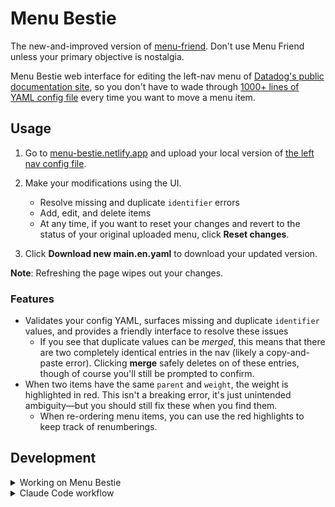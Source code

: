 # Menu Bestie

The new-and-improved version of [menu-friend](https://github.com/cswatt/menu-friend). Don't use Menu Friend unless your primary objective is nostalgia.

Menu Bestie web interface for editing the left-nav menu of [Datadog's public documentation site](https://docs.datadoghq.com/), so you don't have to wade through [1000+ lines of YAML config file](https://github.com/DataDog/documentation/blob/master/config/_default/menus/main.en.yaml) every time you want to move a menu item.

## Usage

1. Go to [menu-bestie.netlify.app](https://menu-bestie.netlify.app/) and upload your local version of [the left nav config file](https://github.com/DataDog/documentation/blob/master/config/_default/menus/main.en.yaml).

2. Make your modifications using the UI.
   - Resolve missing and duplicate `identifier` errors
   - Add, edit, and delete items
   - At any time, if you want to reset your changes and revert to the status of your original uploaded menu, click **Reset changes**.

3. Click **Download new main.en.yaml** to download your updated version.

**Note**: Refreshing the page wipes out your changes.

### Features

- Validates your config YAML, surfaces missing and duplicate `identifier` values, and provides a friendly interface to resolve these issues
   - If you see that duplicate values can be _merged_, this means that there are two completely identical entries in the nav (likely a copy-and-paste error). Clicking **merge** safely deletes on of these entries, though of course you'll still be prompted to confirm.
- When two items have the same `parent` and `weight`, the weight is highlighted in red. This isn't a breaking error, it's just unintended ambiguity—but you should still fix these when you find them.
   - When re-ordering menu items, you can use the red highlights to keep track of renumberings.

## Development
<details>
<summary>Working on Menu Bestie</summary>

### Prerequisites

- Node.js (v16 or higher)
- npm

### Installation

```bash
# Clone the repository
git clone https://github.com/cswatt/menu-bestie.git
cd menu-bestie

# Install dependencies
npm install
```

### Development

```bash
# Start both React dev server and Express backend
npm run dev
```

This runs:
- Express server on port 3001
- React development server on port 3000

### Individual Commands

```bash
npm run server    # Start Express server only
npm start         # Start React development server only
npm run build     # Build React app for production
```

### Testing

```bash
# Run all tests in watch mode
npm test

# Run tests once without watch
npm test -- --watchAll=false

# Run specific test file
npm test -- --testPathPattern=MenuEditor.simple.test.jsx

# Run with coverage report
npm test -- --coverage --watchAll=false
```

**Test Status**: ✅ 59/59 tests passing across all test suites

### Architecture

#### Frontend (React)
- **Main Component**: `src/components/MenuEditor.jsx`
- **UI Framework**: Radix UI with Tailwind CSS
- **State Management**: React hooks
- **YAML Processing**: js-yaml library

#### Backend (Express.js)
- **Server**: `server.js`
- **Storage**: In-memory (temporary)
- **API Endpoints**:
  - `GET /api/menu-data` - Retrieve menu data
  - `POST /api/menu-data` - Update menu data
  - `GET /api/download-yaml` - Download YAML
  - `POST /api/reset` - Reset to original

#### Dependencies
- **Frontend**: React, Radix UI, Tailwind CSS, js-yaml, Lucide React
- **Backend**: Express, cors, js-yaml, concurrently
- **Testing**: Jest, React Testing Library, user-event, supertest

</details>

<details>
<summary>Claude Code workflow</summary>

This is a Claude Code project. As such, here's how I've set it up:

#### Context management

The following files provide Claude Code with context:

- **`CLAUDE.md`** - Primary context file with project details and development guidelines
- **`PLAN.md`** - Detailed improvement roadmap and future enhancements
- **`TESTING.md`** - Testing strategy and test suite documentation
- **`README.md`** - This file, providing quick start and overview

#### Subagents
- **`test-gap-analyzer`** - Analyzes the codebase and looks for missing test cases. Adds these missing test cases to `PLAN.md`.

#### Commands
- `/tests`: Runs all tests and makes suggestions on how to fix the failing ones.
- `/update-test-docs`: Updates which tests are passing/failing in `TESTING.md`, `PLAN.md`, and `CLAUDE.md`.
</details>